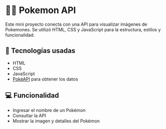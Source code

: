 # 🐱‍🏍 Pokemon API

Este mini proyecto conecta con una API para visualizar imágenes de Pokemones. 
Se utilizó HTML, CSS y JavaScript para la estructura, estilos y funcionalidad.

## 🚀 Tecnologías usadas

- HTML
- CSS
- JavaScript 
- [PokéAPI](https://pokeapi.co/) para obtener los datos

## 💻 Funcionalidad

- Ingresar el nombre de un Pokémon
- Consultar la API
- Mostrar la imagen y detalles del Pokémon
